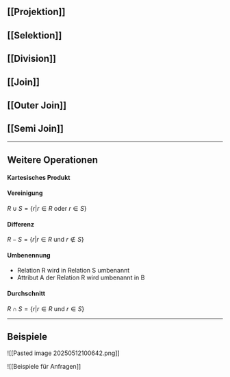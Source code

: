 ## [[Projektion]]
## [[Selektion]]
## [[Division]]
## [[Join]]
## [[Outer Join]]

## [[Semi Join]]


---
## Weitere Operationen
#### Kartesisches Produkt 
#### Vereinigung
$R \cup S = \{ r|r \in R \text{ oder } r \in S \}$
#### Differenz
$R - S = \{ r|r \in R \text{ und } r \not\in S \}$
#### Umbenennung 
- Relation R wird in Relation S umbenannt
- Attribut A der Relation R wird umbenannt in B
#### Durchschnitt
$R \cap S = \{ r|r \in R \text{ und } r \in S \}$



--- 

## Beispiele 
![[Pasted image 20250512100642.png]]

![[Beispiele für Anfragen]]